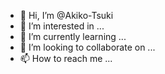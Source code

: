 - 👋 Hi, I’m @Akiko-Tsuki
- 👀 I’m interested in ...
- 🌱 I’m currently learning ...
- 💞️ I’m looking to collaborate on ...
- 📫 How to reach me ...

<!---
Akiko-Tsuki/Akiko-Tsuki is a ✨ special ✨ repository because its `README.md` (this file) appears on your GitHub profile.
You can click the Preview link to take a look at your changes.
--->
